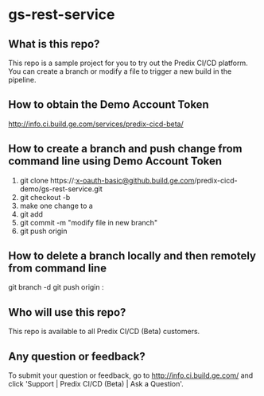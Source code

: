 # gs-rest-service

## What is this repo?
This repo is a sample project for you to try out the Predix CI/CD platform. You can create a branch or modify a file to trigger a new build in the pipeline.

## How to obtain the Demo Account Token
http://info.ci.build.ge.com/services/predix-cicd-beta/

## How to create a branch and push change from command line using Demo Account Token
1. git clone https://<demo-token>:x-oauth-basic@github.build.ge.com/predix-cicd-demo/gs-rest-service.git 
2. git checkout -b <new-branch-name>
3. make one change to a <file-name>
4. git add <file-name>
5. git commit -m "modify file in new branch"
6. git push origin <new-branch-name>

## How to delete a branch locally and then remotely from command line
git branch -d <branch-name>
git push origin :<branch-name>

## Who will use this repo?
This repo is available to all Predix CI/CD (Beta) customers. 

## Any question or feedback?
To submit your question or feedback, go to http://info.ci.build.ge.com/ and click 'Support | Predix CI/CD (Beta) | Ask a Question'.
